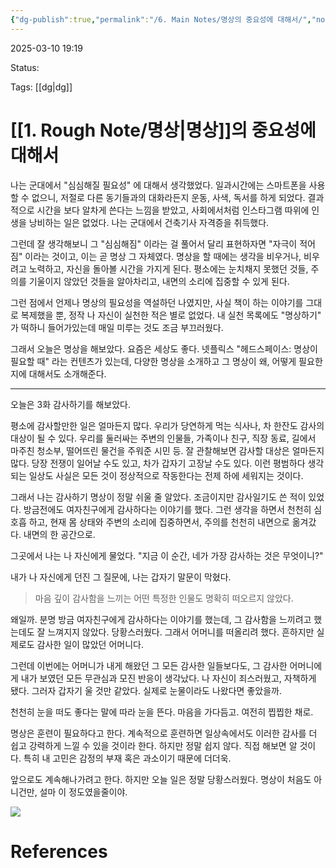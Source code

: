 ```yaml
---
{"dg-publish":true,"permalink":"/6. Main Notes/명상의 중요성에 대해서/","noteIcon":""}
---
```


2025-03-10 19:19

Status: 

Tags: [[dg\|dg]] 

# [[1. Rough Note/명상\|명상]]의 중요성에 대해서
나는 군대에서 "심심해질 필요성" 에 대해서 생각했었다. 일과시간에는 스마트폰을 사용할 수 없으니, 저절로 다른 동기들과의 대화라든지 운동, 사색, 독서를 하게 되었다. 결과적으로 시간을 보다 알차게 쓴다는 느낌을 받았고, 사회에서처럼 인스타그램 따위에 인생을 낭비하는 일은 없었다. 나는 군대에서 건축기사 자격증을 취득했다.

그런데 잘 생각해보니 그 "심심해짐" 이라는 걸 풀어서 달리 표현하자면 "자극이 적어짐" 이라는 것이고, 이는 곧 명상 그 자체였다. 명상을 할 때에는 생각을 비우거나, 비우려고 노력하고, 자신을 돌아볼 시간을 가지게 된다. 평소에는 눈치채지 못했던 것들, 주의를 기울이지 않았던 것들을 알아차리고, 내면의 소리에 집중할 수 있게 된다.

그런 점에서 언제나 명상의 필요성을 역설하던 나였지만, 사실 책이 하는 이야기를 그대로 복제했을 뿐, 정작 나 자신이 실천한 적은 별로 없었다. 내 실천 목록에도 "명상하기" 가 떡하니 들어가있는데 매일 미루는 것도 조금 부끄러웠다.

그래서 오늘은 명상을 해보았다. 요즘은 세상도 좋다. 넷플릭스 "헤드스페이스: 명상이 필요할 때" 라는 컨텐츠가 있는데, 다양한 명상을 소개하고 그 명상이 왜, 어떻게 필요한지에 대해서도 소개해준다.

---

오늘은 3화 감사하기를 해보았다.

평소에 감사할만한 일은 얼마든지 많다. 우리가 당연하게 먹는 식사나, 차 한잔도 감사의 대상이 될 수 있다. 우리를 둘러싸는 주변의 인물들, 가족이나 친구, 직장 동료, 길에서 마주친 청소부, 떨어뜨린 물건을 주워준 시민 등. 잘 관찰해보면 감사할 대상은 얼마든지 많다. 당장 전쟁이 일어날 수도 있고, 차가 갑자기 고장날 수도 있다. 이런 평범하다 생각되는 일상도 사실은 모든 것이 정상적으로 작동한다는 전제 하에 세워지는 것이다.

그래서 나는 감사하기 명상이 정말 쉬울 줄 알았다. 조금이지만 감사일기도 쓴 적이 있었다. 방금전에도 여자친구에게 감사하다는 이야기를 했다. 그런 생각을 하면서 천천히 심호흡 하고, 현재 몸 상태와 주변의 소리에 집중하면서, 주의를 천천히 내면으로 옮겨갔다. 내면의 한 공간으로.

그곳에서 나는 나 자신에게 물었다. "지금 이 순간, 네가 가장 감사하는 것은 무엇이니?"

내가 나 자신에게 던진 그 질문에, 나는 갑자기 말문이 막혔다.

>  마음 깊이 감사함을 느끼는 어떤 특정한 인물도 명확히 떠오르지 않았다. 

왜일까. 분명 방금 여자친구에게 감사하다는 이야기를 했는데, 그 감사함을 느끼려고 했는데도 잘 느껴지지 않았다. 당황스러웠다. 그래서 어머니를 떠올리려 했다. 흔하지만 실제로도 감사한 일이 많았던 어머니다.

그런데 이번에는 어머니가 내게 해왔던 그 모든 감사한 일들보다도, 그 감사한 어머니에게 내가 보였던 모든 무관심과 모진 반응이 생각났다. 나 자신이 죄스러웠고, 자책하게 됐다. 그러자 갑자기 울 것만 같았다. 실제로 눈물이라도 나왔다면 좋았을까.

천천히 눈을 떠도 좋다는 말에 따라 눈을 뜬다. 마음을 가다듬고. 여전히 찝찝한 채로.

명상은 훈련이 필요하다고 한다. 계속적으로 훈련하면 일상속에서도 이러한 감사를 더 쉽고 강력하게 느낄 수 있을 것이라 한다. 하지만 정말 쉽지 않다. 직접 해보면 알 것이다. 특히 내 고민은 감정의 부재 혹은 과소이기 때문에 더더욱.

앞으로도 계속해나가려고 한다. 하지만 오늘 일은 정말 당황스러웠다. 명상이 처음도 아니건만, 설마 이 정도였을줄이야.

![](https://blog.kakaocdn.net/dn/cWR4Ck/btsMjpG1n0W/d9EmPlnWLNsEDwphTA4wv0/img.jpg)

# References